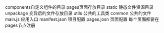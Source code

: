 components自定义组件的目录
pages页面存放目录
static 静态文件资源目录
unpackage 变异后的文件存放目录
utils 公共的工具类
common 公共的文件
main.js 应用入口
manifest.json 项目配置
pages.josn 页面配置 每个页面都要在pages节点注册